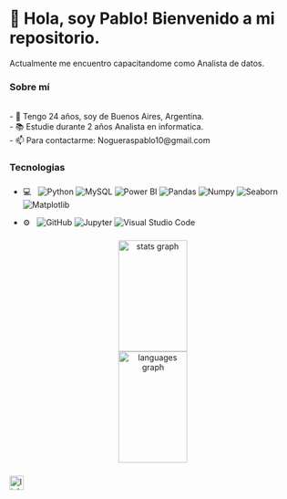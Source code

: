 <h1 align="left">👋 Hola, soy Pablo! Bienvenido a mi repositorio.</h1>


<p align="left">Actualmente me encuentro capacitandome como Analista de datos.</p>


<h3> Sobre mí </h3>
<br>- 🎂 Tengo 24 años, soy de Buenos Aires, Argentina.
<br>- 📚 Estudie durante 2 años Analista en informatica.
<br>- 📫 Para contactarme: Nogueraspablo10@gmail.com</p>



<h3>Tecnologias</h3>

###

- 💻 &nbsp;
 ![Python](https://img.shields.io/badge/-Python-333333?style=flat&logo=python)
 ![MySQL](https://img.shields.io/badge/-MySQL-333333?style=flat&logo=MySQL)
 ![Power BI](https://img.shields.io/badge/-Power%20BI-333333?style=flat&logo=powerbi)
 ![Pandas](https://img.shields.io/badge/-Pandas-333333?style=flat&logo=pandas)
 ![Numpy](https://img.shields.io/badge/-Numpy-333333?style=flat&logo=numpy)
 ![Seaborn](https://img.shields.io/badge/-Seaborn-333333?style=flat&logo=seaborn)
 ![Matplotlib](https://img.shields.io/badge/-Matplotlib-333333?style=flat&logo=matplotlib)

- ⚙️ &nbsp;
  ![GitHub](https://img.shields.io/badge/-GitHub-333333?style=flat&logo=github)
  ![Jupyter](https://img.shields.io/badge/-Jupyter-333333?style=flat&logo=jupyter)
  ![Visual Studio Code](https://img.shields.io/badge/-Visual%20Studio%20Code-333333?style=flat&logo=visual-studio-code&logoColor=007ACC)



###

<div align="center">
  <img width="49%" height="195px" src="https://github-readme-stats.vercel.app/api?username=pablongrs&hide_title=false&hide_rank=false&show_icons=true&include_all_commits=false&count_private=true&disable_animations=false&theme=gotham&locale=en&hide_border=false" height="150" alt="stats graph" /> <br>
  <img width="49%" height="195px" src="https://github-readme-stats.vercel.app/api/top-langs?username=pablongrs&locale=en&hide_title=false&layout=compact&card_width=320&langs_count=5&theme=gotham&hide_border=false" height="145" alt="languages graph"  />
</div>

###

<div align="left">
  <a href="https://www.linkedin.com/in/pablo-nogueras15/" target="_blank">
    <img src="https://img.shields.io/static/v1?message=LinkedIn&logo=linkedin&label=&color=0077B5&logoColor=white&labelColor=&style=flat" height="25" alt="linkedin logo"  />
  </div>

